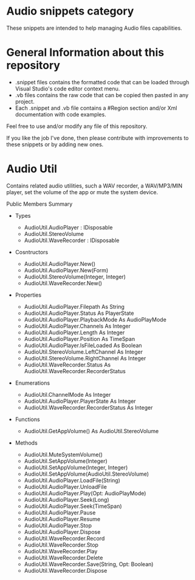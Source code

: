 # Audio snippets category
These snippets are intended to help managing Audio files capabilities.

# General Information about this repository
 - .snippet files contains the formatted code that can be loaded through Visual Studio's code editor context menu.
 - .vb files contains the raw code that can be copied then pasted in any project.
 - Each .snippet and .vb file contains a #Region section and/or Xml documentation with code examples.
 
Feel free to use and/or modify any file of this repository.

If you like the job I've done, then please contribute with improvements to these snippets or by adding new ones.

# Audio Util
Contains related audio utilities, such a WAV recorder, a WAV/MP3/MIN player, set the volume of the app or mute the system device.

Public Members Summary

 - Types
   - AudioUtil.AudioPlayer : IDisposable
   - AudioUtil.StereoVolume <Serializable>
   - AudioUtil.WaveRecorder : IDisposable

 - Cosntructors
   - AudioUtil.AudioPlayer.New()
   - AudioUtil.AudioPlayer.New(Form)
   - AudioUtil.StereoVolume(Integer, Integer)
   - AudioUtil.WaveRecorder.New()

 - Properties
   - AudioUtil.AudioPlayer.Filepath As String
   - AudioUtil.AudioPlayer.Status As PlayerState
   - AudioUtil.AudioPlayer.PlaybackMode As AudioPlayMode
   - AudioUtil.AudioPlayer.Channels As Integer
   - AudioUtil.AudioPlayer.Length As Integer
   - AudioUtil.AudioPlayer.Position As TimeSpan
   - AudioUtil.AudioPlayer.IsFileLoaded As Boolean
   - AudioUtil.StereoVolume.LeftChannel As Integer
   - AudioUtil.StereoVolume.RightChannel As Integer
   - AudioUtil.WaveRecorder.Status As AudioUtil.WaveRecorder.RecorderStatus

 - Enumerations
   - AudioUtil.ChannelMode As Integer
   - AudioUtil.AudioPlayer.PlayerState As Integer
   - AudioUtil.WaveRecorder.RecorderStatus As Integer

 - Functions
   - AudioUtil.GetAppVolume() As AudioUtil.StereoVolume

 - Methods
   - AudioUtil.MuteSystemVolume() 
   - AudioUtil.SetAppVolume(Integer) 
   - AudioUtil.SetAppVolume(Integer, Integer) 
   - AudioUtil.SetAppVolume(AudioUtil.StereoVolume) 
   - AudioUtil.AudioPlayer.LoadFile(String)
   - AudioUtil.AudioPlayer.UnloadFile
   - AudioUtil.AudioPlayer.Play(Opt: AudioPlayMode)
   - AudioUtil.AudioPlayer.Seek(Long)
   - AudioUtil.AudioPlayer.Seek(TimeSpan)
   - AudioUtil.AudioPlayer.Pause
   - AudioUtil.AudioPlayer.Resume
   - AudioUtil.AudioPlayer.Stop
   - AudioUtil.AudioPlayer.Dispose
   - AudioUtil.WaveRecorder.Record
   - AudioUtil.WaveRecorder.Stop
   - AudioUtil.WaveRecorder.Play
   - AudioUtil.WaveRecorder.Delete
   - AudioUtil.WaveRecorder.Save(String, Opt: Boolean)
   - AudioUtil.WaveRecorder.Dispose
